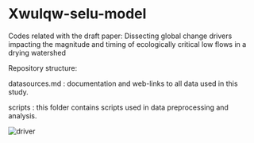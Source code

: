 # Xwulqw-selu-model
Codes related with the draft paper: Dissecting global change drivers impacting the magnitude and timing of ecologically critical low flows in a drying watershed

Repository structure:

datasources.md : documentation and web-links to all data used in this study.

scripts : this folder contains scripts used in data preprocessing and analysis.



![driver](https://github.com/JosephAuresy/Xwulqw-selu-model/assets/32300423/01bd9cbd-d40f-44a1-88ca-1ebf045b9641)
